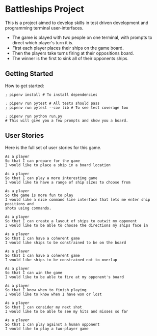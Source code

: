 # Battleships Project

This is a project aimed to develop skills in test driven development and programming terminal user-interfaces.

- The game is played with two people on one terminal, with prompts to direct which player's turn it is.
- First each player places their ships on the game board.
- Then the players take turns firing at their oppositions board.
- The winner is the first to sink all of their opponents ships.

## Getting Started

How to get started:

```shell
; pipenv install # To install dependencies

; pipenv run pytest # All tests should pass
; pipenv run pytest --cov lib # To see test coverage too

; pipenv run python run.py
# This will give you a few prompts and show you a board.
```

## User Stories

Here is the full set of user stories for this game.

```
As a player
So that I can prepare for the game
I would like to place a ship in a board location

As a player
So that I can play a more interesting game
I would like to have a range of ship sizes to choose from

As a player
So the game is more fun to play
I would like a nice command line interface that lets me enter ship positions and
shots using commands.

As a player
So that I can create a layout of ships to outwit my opponent
I would like to be able to choose the directions my ships face in

As a player
So that I can have a coherent game
I would like ships to be constrained to be on the board

As a player
So that I can have a coherent game
I would like ships to be constrained not to overlap

As a player
So that I can win the game
I would like to be able to fire at my opponent's board

As a player
So that I know when to finish playing
I would like to know when I have won or lost

As a player
So that I can consider my next shot
I would like to be able to see my hits and misses so far

As a player
So that I can play against a human opponent
I would like to play a two-player game
```
